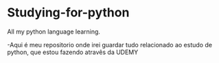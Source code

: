 # Studying-for-python
All my python language learning.

-Aqui é meu repositorio onde irei guardar tudo relacionado ao estudo de python, que estou fazendo atravês da UDEMY

